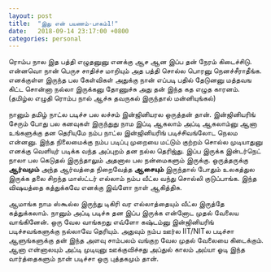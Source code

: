 ```yaml
---
layout: post
title:  "இது என் பயணம்-பாகம்1!"
date:   2018-09-14 23:17:00 +0800
categories: personal
---
```


ரொம்ப நால இத பத்தி எழுதனுனு எனக்கு ஆச ஆன இப்ப தன் நேரம் கிடைச்சிடு. என்னவொ நான் பெருச சாதிச்ச மாறியும் அத பத்தி  சொல்ல பொரனு நெனச்சீராதீங்க. எனக்குள்ள இருந்த பல கேள்விகள் அதுக்கு நான் எப்படி பதில் தேடுனனு மத்தவங கிட்ட சொன்னா நல்லா  இருக்கனு  தோணுச்சு அது  தன் இந்த கத எழுத காரனம். (தமிழ்ல எழுதி ரொம்ப நால் ஆச்சு தவருகல் இருந்தால் மன்னியுங்கல்)

நானும் தமிழ் நாட்ல படிச்ச பல லச்சம் இன்ஜினியரல ஒருத்தன் தான். இன்ஜினியரிங் சேரும் போது பல கனவுகள் இருந்துது நாம இப்டி ஆகலாம் அப்டி ஆகலாம்னு ஆனா உங்களுக்கு தன தெரியுமே நம்ப நாட்ல இன்ஜினியரிங் படிச்சிவங்லோட நெலம என்னனு. இந்த நிலைமைக்கு நம்ப படிப்பு முறையை மட்டும் குற்றம் சொல்ல முடியாதுனு எனக்கு வெளியுர் படிக்க வந்த அப்புறம் தன நல்ல தெரிஜ்து. இப்ப இருக்க இன்டர்நெட் நாலா பல கெடுதல் இருந்தாலும் அதனால பல நன்மைகளும் இருக்கு. ஒருத்தருக்கு **ஆர்வமும்** அந்த ஆர்வத்தை நிறைவேத்த **ஆசையும்** இருந்தால் போதும் உலகத்துல இருக்க தலை சிறந்த மாஸ்ட்டர்  எல்லாம் நம்ப வீட்ல வந்து சொல்லி குடுப்பாங்க. இந்த விஷயத்தை கத்துக்கவே எனக்கு இவ்ளோ நாள் ஆகித்திசு.

ஆமாங்க நாம ஸ்கூல்ல இருந்து டிகிரி வர எல்லாத்தையும் வீட்ல இருத்தே கத்துக்கலாம். நானும் அப்டி படிச்சு தன இப்ப இருக்க என்னோட முதல் வேலைய வாங்கினேன். ஒரு வேல வாங்கறது எவ்ளோ கஷ்டம்னு இன்ஜினியரிங் படிச்சவங்களுக்கு நல்லாவே தெரியும். அதுவும் நம்ப ஊர்ல IIT/NITல படிச்சா ஆளுங்களுக்கு தன் இந்த அளவு சாம்பலம் வங்குற வேல முதல் வேலையை கிடைக்கும். ஆனா என்னாலயும் அப்டி முடியுனு ஊக்குவிச்சது அப்துல் காலம் அய்யா ஓடி இந்த வார்த்தைகளும் நான் படிச்சா ஒரு புத்தகமும் தான்.
